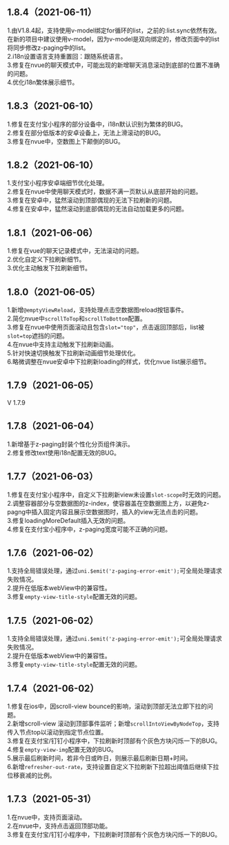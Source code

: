 ## 1.8.4（2021-06-11）
1.由V1.8.4起，支持使用v-model绑定for循环的list，之前的:list.sync依然有效。在新的项目中建议使用v-model，因为v-model是双向绑定的，修改页面中的list将同步修改z-paging中的list。  
2.i18n设置语言支持重置回：跟随系统语言。  
3.修复在nvue的聊天模式中，可能出现的新增聊天消息滚动到底部的位置不准确的问题。  
4.优化i18n繁体展示细节。 
## 1.8.3（2021-06-10）
1.修复在支付宝小程序的部分设备中，i18n默认识别为繁体的BUG。  
2.修复在部分低版本的安卓设备上，无法上滑滚动的BUG。  
3.修复在nvue中，空数图上下颠倒的BUG。
## 1.8.2（2021-06-10）
1.支付宝小程序安卓端细节优化处理。  
2.修复在nvue中使用聊天模式时，数据不满一页默认从底部开始的问题。  
3.修复在安卓中，猛然滚动到顶部偶现的无法下拉刷新的问题。  
4.修复在安卓中，猛然滚动到底部偶现的无法自动加载更多的问题。  
## 1.8.1（2021-06-06）
1.修复在vue的聊天记录模式中，无法滚动的问题。  
2.优化自定义下拉刷新细节。  
3.优化主动触发下拉刷新细节。
## 1.8.0（2021-06-05）
1.新增`@emptyViewReload`，支持处理点击空数据图reload按钮事件。  
2.简化nvue中`scrollToTop`和`scrollToBottom`配置。  
3.修复在nvue中使用页面滚动且包含`slot="top"`，点击返回顶部后，list被`slot=top`遮挡的问题。  
4.在nvue中支持主动触发下拉刷新动画。  
5.针对快速切换触发下拉刷新动画细节处理优化。  
6.略微调整在nvue安卓中下拉刷新loading的样式，优化nvue list展示细节。
## 1.7.9（2021-06-05）
V 1.7.9
## 1.7.8（2021-06-04）
1.新增基于z-paging封装个性化分页组件演示。  
2.修复修改text使用i18n配置无效的BUG。
## 1.7.7（2021-06-03）
1.修复在支付宝小程序中，自定义下拉刷新view未设置`slot-scope`时无效的问题。  
2.调整容器部分与空数据图的z-index，使容器盖在空数据图上方，以避免z-pagng中插入固定内容且展示空数据图时，插入的view无法点击的问题。  
3.修复loadingMoreDefault插入无效的问题。  
4.修复在支付宝小程序中，z-paging宽度可能不正确的问题。
## 1.7.6（2021-06-02）
1.支持全局错误处理，通过`uni.$emit('z-paging-error-emit');`可全局处理请求失败情况。  
2.提升在低版本webView中的兼容性。  
3.修复`empty-view-title-style`配置无效的问题。
## 1.7.5（2021-06-02）
1.支持全局错误处理，通过`uni.$emit('z-paging-error-emit');`可全局处理请求失败情况。  
2.提升在低版本webView中的兼容性。  
3.修复`empty-view-title-style`配置无效的问题。  
## 1.7.4（2021-06-02）
1.修复在ios中，因scroll-view bounce的影响，滚动到顶部无法立即下拉的问题。  
2.新增scroll-view 滚动到顶部事件监听；新增`scrollIntoViewByNodeTop`，支持传入节点top以滚动到指定节点位置。  
3.修复在支付宝/钉钉小程序中，下拉刷新时顶部有个灰色方块闪烁一下的BUG。  
4.修复`empty-view-img`配置无效的BUG。  
5.展示最后刷新时间，若非今日或昨日，则展示最后刷新日期+时间。  
6.新增`refresher-out-rate`，支持设置自定义下拉刷新下拉超出阈值后继续下拉位移衰减的比例。
## 1.7.3（2021-05-31）
1.在nvue中，支持页面滚动。  
2.在nvue中，支持点击返回顶部功能。  
3.修复在支付宝/钉钉小程序中，下拉刷新时顶部有个灰色方块闪烁一下的BUG。
